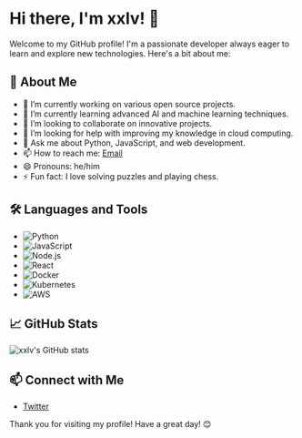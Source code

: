 # Hi there, I'm xxlv! 👋

Welcome to my GitHub profile! I'm a passionate developer always eager to learn and explore new technologies. Here's a bit about me:

## 🚀 About Me
- 🔭 I’m currently working on various open source projects.
- 🌱 I’m currently learning advanced AI and machine learning techniques.
- 👯 I’m looking to collaborate on innovative projects.
- 🤔 I’m looking for help with improving my knowledge in cloud computing.
- 💬 Ask me about Python, JavaScript, and web development.
- 📫 How to reach me: [Email](mailto:lvxiang119@gmail.com)
- 😄 Pronouns: he/him
- ⚡ Fun fact: I love solving puzzles and playing chess.

## 🛠️ Languages and Tools
- ![Python](https://img.shields.io/badge/-Python-333333?style=flat&logo=python)
- ![JavaScript](https://img.shields.io/badge/-JavaScript-333333?style=flat&logo=javascript)
- ![Node.js](https://img.shields.io/badge/-Node.js-333333?style=flat&logo=node.js)
- ![React](https://img.shields.io/badge/-React-333333?style=flat&logo=react)
- ![Docker](https://img.shields.io/badge/-Docker-333333?style=flat&logo=docker)
- ![Kubernetes](https://img.shields.io/badge/-Kubernetes-333333?style=flat&logo=kubernetes)
- ![AWS](https://img.shields.io/badge/-AWS-333333?style=flat&logo=amazon-aws)

## 📈 GitHub Stats
![xxlv's GitHub stats](https://github-readme-stats.vercel.app/api?username=xxlv&show_icons=true&theme=radical)

## 📫 Connect with Me
- [Twitter](https://x.com/lvxiang_ghost)

Thank you for visiting my profile! Have a great day! 😊
